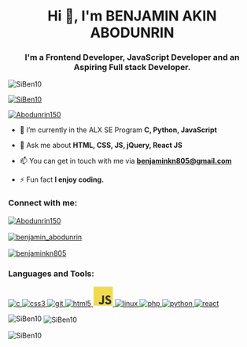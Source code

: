  <h1 align="center">Hi 👋, I'm BENJAMIN AKIN ABODUNRIN</h1>

<h3 align="center">I'm a Frontend Developer, JavaScript Developer and an Aspiring Full stack Developer.</h3>

<p align="left"> <img src="https://komarev.com/ghpvc/?username=SiBen10&label=Profile%20views&color=0e75b6&style=flat"
alt="SiBen10" /> </p>

<p align="left"> <a href="https://github.com/ryo-ma/github-profile-trophy"><img src="https://github-profile-trophy.verr
cel.app/?username=SiBen10" alt="SiBen10" /></a> </p>
                                                                                                                                             <p align="left"> <a href="https://twitter.com/Abodunrin150" target="blank"><img src="https://img.shields.io/twitter/foo
llow/Abodunrin150?logo=twitter&style=for-the-badge" alt="Abodunrin150" /></a> </p>

- 🌱 I’m currently in the ALX SE Program **C, Python, JavaScript**

- 💬 Ask me about **HTML, CSS, JS, jQuery, React JS**
- 📫 You can get in touch with me via **benjaminkn805@gmail.com**

- ⚡ Fun fact **I enjoy coding.**
<h3 align="left">Connect with me:</h3>
<p align="left">
<a href="https://twitter.com/Abodunrin150" target="blank"><img align="center" src="https://raw.githubusercontent.com/rahuldkjain/github-profi
le-readme-generator/master/src/images/icons/Social/twitter.svg" alt="Abodunrin150" height="30"
width="40" /></a>

<a href="https://instagram.com/benjamin_abodunrin" target="blank"><img align="center" src="https://raw.githubuserconte
nt.com/rahuldkjain/github-profile-readme-generator/master/src/images/icons/Social/instagram.svg" alt="benjamin_abodunrin" height="30" width="40" /></a>

<a href="https://www.youtube.com/c/benjaminkn805" target="blank"><img align="center" src="https://raw.githubuserconten
t.com/rahuldkjain/github-profile-readme-generator/master/src/images/icons/Social/youtube.svg" alt="benjaminkn805" heig
ht="30" width="40" /></a>

</p>

<h3 align="left">Languages and Tools:</h3>
<p align="left"> <a href="https://www.cprogramming.com/" target="_blank" rel="noreferrer"> <img src="https://raw.githu
busercontent.com/devicons/devicon/master/icons/c/c-original.svg" alt="c" width="40" height="40"/> </a> <a href="https:
//www.w3schools.com/css/" target="_blank" rel="noreferrer"> <img src="https://raw.githubusercontent.com/devicons/devic
on/master/icons/css3/css3-original-wordmark.svg" alt="css3" width="40" height="40"/> </a> <a href="https://git-scm.com
/" target="_blank" rel="noreferrer"> <img src="https://www.vectorlogo.zone/logos/git-scm/git-scm-icon.svg" alt="git" w
idth="40" height="40"/> </a> <a href="https://www.w3.org/html/" target="_blank" rel="noreferrer"> <img src="https://ra
w.githubusercontent.com/devicons/devicon/master/icons/html5/html5-original-wordmark.svg" alt="html5" width="40" height
="40"/> </a> <a href="https://developer.mozilla.org/en-US/docs/Web/JavaScript" target="_blank" rel="noreferrer"> <img
src="https://raw.githubusercontent.com/devicons/devicon/master/icons/javascript/javascript-original.svg" alt="javascri
pt" width="40" height="40"/> </a> <a href="https://www.linux.org/" target="_blank" rel="noreferrer"> <img src="https:/
/raw.githubusercontent.com/devicons/devicon/master/icons/linux/linux-original.svg" alt="linux" width="40" height="40"/
> </a> <a href="https://www.php.net" target="_blank" rel="noreferrer"> <img src="https://raw.githubusercontent.com/dev
icons/devicon/master/icons/php/php-original.svg" alt="php" width="40" height="40"/> </a> <a href="https://www.python.o
rg" target="_blank" rel="noreferrer"> <img src="https://raw.githubusercontent.com/devicons/devicon/master/icons/python
/python-original.svg" alt="python" width="40" height="40"/> </a> <a href="https://reactjs.org/" target="_blank" rel="n
oreferrer"> <img src="https://raw.githubusercontent.com/devicons/devicon/master/icons/react/react-original-wordmark.sv
g" alt="react" width="40" height="40"/> </a> </p>

<p><img align="left" src="https://github-readme-stats.vercel.app/api/top-langs?username=SiBen10&show_icons=true&locale
=en&layout=compact" alt="SiBen10" /></p>                                                                                                                                                                                                                                                  <p>&nbsp;<img align="center" src="https://github-readme-stats.vercel.app/api?username=SiBen10&show_icons=true&locale=e                       n" alt="SiBen10" /></p>                                                                                                                      
<p><img align="center" src="https://github-readme-streak-stats.herokuapp.com/?user=SiBen10&" alt="SiBen10" /></p>
<p><i
